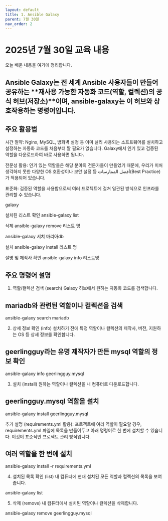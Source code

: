 ```yaml
---
layout: default
title: 1. Ansible Galaxy
parent: 7월 30일
nav_order: 2
---
```


# 2025년 7월 30일 교육 내용

오늘 배운 내용을 여기에 정리합니다.

## Ansible Galaxy는 전 세계 Ansible 사용자들이 만들어 공유하는 **재사용 가능한 자동화 코드(역할, 컬렉션)의 공식 허브(저장소)**이며, ansible-galaxy는 이 허브와 상호작용하는 명령어입니다.

## 주요 활용법
시간 절약: Nginx, MySQL, 방화벽 설정 등 이미 널리 사용되는 소프트웨어를 설치하고 설정하는 자동화 코드를 처음부터 짤 필요가 없습니다. Galaxy에서 인기 있고 검증된 역할을 다운로드하여 바로 사용하면 됩니다.

전문성 활용: 인기 있는 역할들은 해당 분야의 전문가들이 만들었기 때문에, 우리가 미처 생각하지 못한 다양한 OS 호환성이나 보안 설정 등 أفضل الممارسات(Best Practice)가 적용되어 있습니다.

표준화: 검증된 역할을 사용함으로써 여러 프로젝트에 걸쳐 일관된 방식으로 인프라를 관리할 수 있습니다.


galaxy

설치된 리스트 확인
ansible-galaxy list

삭제 
ansible-galaxy remove 리스트 명

ansible-galaxy 서치 마리아db

설치
ansible-galaxy install 리스트 명

설명 및 제작사 확인 
ansible-galaxy info 리스트명


## 주요 명령어 설명

1. 역할/컬렉션 검색 (search)
Galaxy 허브에서 원하는 자동화 코드를 검색합니다.

## mariadb와 관련된 역할이나 컬렉션을 검색
ansible-galaxy search mariadb


2. 상세 정보 확인 (info)
설치하기 전에 특정 역할이나 컬렉션의 제작사, 버전, 지원하는 OS 등 상세 정보를 확인합니다.

## geerlingguy라는 유명 제작자가 만든 mysql 역할의 정보 확인
ansible-galaxy info geerlingguy.mysql


3. 설치 (install)
원하는 역할이나 컬렉션을 내 컴퓨터로 다운로드합니다.

## geerlingguy.mysql 역할을 설치
ansible-galaxy install geerlingguy.mysql

추가 설명 (requirements.yml 활용):
프로젝트에 여러 역할이 필요할 경우, requirements.yml 파일에 목록을 만들어두고 아래 명령어로 한 번에 설치할 수 있습니다. 이것이 표준적인 프로젝트 관리 방식입니다.

## 여러 역할을 한 번에 설치
ansible-galaxy install -r requirements.yml


4. 설치된 목록 확인 (list)
내 컴퓨터에 현재 설치된 모든 역할과 컬렉션의 목록을 보여줍니다.

ansible-galaxy list


5. 삭제 (remove)
내 컴퓨터에서 설치된 역할이나 컬렉션을 삭제합니다.

ansible-galaxy remove geerlingguy.mysql
